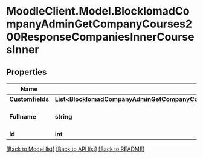 # MoodleClient.Model.BlockIomadCompanyAdminGetCompanyCourses200ResponseCompaniesInnerCoursesInner

## Properties

Name | Type | Description | Notes
------------ | ------------- | ------------- | -------------
**Customfields** | [**List&lt;BlockIomadCompanyAdminGetCompanyCourses200ResponseCompaniesInnerCoursesInnerCustomfieldsInner&gt;**](BlockIomadCompanyAdminGetCompanyCourses200ResponseCompaniesInnerCoursesInnerCustomfieldsInner.md) |  | [optional] 
**Fullname** | **string** | Course full name | [optional] [default to "null"]
**Id** | **int** | Course ID | [optional] 

[[Back to Model list]](../README.md#documentation-for-models) [[Back to API list]](../README.md#documentation-for-api-endpoints) [[Back to README]](../README.md)

